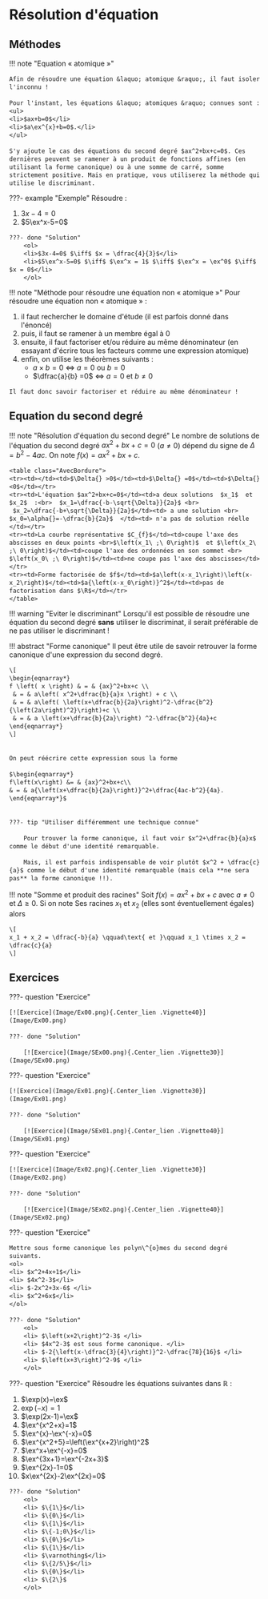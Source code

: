 # Résolution d'équation

## Méthodes

!!! note "Equation &laquo; atomique &raquo;"

    Afin de résoudre une équation &laquo; atomique &raquo;, il faut isoler l'inconnu !

    Pour l'instant, les équations &laquo; atomiques &raquo; connues sont :
    <ul>
    <li>$ax+b=0$</li>
    <li>$a\ex^{x}+b=0$.</li>
    </ul>

    S'y ajoute le cas des équations du second degré $ax^2+bx+c=0$. Ces dernières peuvent se ramener à un produit de fonctions affines (en utilisant la forme canonique) ou à une somme de carré, somme strictement positive. Mais en pratique, vous utiliserez la méthode qui utilise le discriminant.

???- example "Exemple"
    Résoudre :
    <ol>
    <li>$3x-4=0$</li>
    <li>$5\ex^x-5=0$</li>
    </ol>

    ???- done "Solution"
        <ol>
        <li>$3x-4=0$ $\iff$ $x = \dfrac{4}{3}$</li>
        <li>$5\ex^x-5=0$ $\iff$ $\ex^x = 1$ $\iff$ $\ex^x = \ex^0$ $\iff$ $x = 0$</li>
        </ol>

!!! note "Méthode pour résoudre une équation non &laquo; atomique &raquo;"
    Pour résoudre une équation non &laquo; atomique &raquo; : 
    <ol>
    <li>il faut rechercher le domaine d'étude (il est parfois donné dans l'énoncé)</li>
    <li>puis, il faut se ramener à un membre  égal à 0</li>
    <li>ensuite, il faut factoriser et/ou réduire au même dénominateur (en essayant d'écrire tous les facteurs comme une expression atomique) </li>
    <li>enfin, on utilise les théorèmes suivants :
    <ul>
    <li>$a\times b =0$ $\iff$ $a = 0$ ou $b = 0$ </li>
    <li>$\dfrac{a}{b} =0$ $\iff$ $a = 0$ et $b \neq 0$ </li>
    </ul></li>
    </ol>

    Il faut donc savoir factoriser et réduire au même dénominateur !

## Equation du second degré

!!! note "Résolution d'équation du second degré"
    Le nombre de <span id="sol_sec_deg">solutions de l'équation du second degré</span> $ax^2+bx+c=0$ ($a \neq 0$) dépend du signe de $\Delta = b^2 - 4ac$. On note $f(x) = ax^2+bx+c$.

    <table class="AvecBordure">
    <tr><td></td><td>$\Delta{} >0$</td><td>$\Delta{} =0$</td><td>$\Delta{} <0$</td></tr>
    <tr><td>L'équation $ax^2+bx+c=0$</td><td>a deux solutions  $x_1$  et  $x_2$  :<br>  $x_1=\dfrac{-b-\sqrt{\Delta}}{2a}$ <br> 
     $x_2=\dfrac{-b+\sqrt{\Delta}}{2a}$</td><td> a une solution <br> $x_0=\alpha{}=-\dfrac{b}{2a}$  </td><td> n'a pas de solution réelle </td></tr>
    <tr><td>La courbe représentative $C_{f}$</td><td>coupe l'axe des abscisses en deux points <br>$\left(x_1\ ;\ 0\right)$  et $\left(x_2\ ;\ 0\right)$</td><td>coupe l'axe des ordonnées en son sommet <br> $\left(x_0\ ;\ 0\right)$</td><td>ne coupe pas l'axe des abscisses</td>
    </tr>    
    <tr><td>Forme factorisée de $f$</td><td>$a\left(x-x_1\right)\left(x-x_2\right)$</td><td>$a{\left(x-x_0\right)}^2$</td><td>pas de factorisation dans $\R$</td></tr>
    </table>

!!! warning "Eviter le discriminant"
    Lorsqu'il est possible de résoudre une équation du second degré **sans** utiliser le discriminat, il serait préférable de ne pas utiliser le discriminant !

!!! abstract "Forme canonique"
    Il peut être utile de savoir retrouver la forme canonique d'une expression du second degré.
    
    \[
    \begin{eqnarray*}
    f \left( x \right) & = & {ax}^2+bx+c \\
     & = & a\left( x^2+\dfrac{b}{a}x \right) + c \\
     & = & a\left( \left(x+\dfrac{b}{2a}\right)^2-\dfrac{b^2}{\left(2a\right)^2}\right)+c \\
     & = & a \left(x+\dfrac{b}{2a}\right) ^2-\dfrac{b^2}{4a}+c
    \end{eqnarray*}
    \]


    On peut réécrire cette expression sous la forme
  
    $\begin{eqnarray*}
    f\left(x\right) &= & {ax}^2+bx+c\\
    & = & a{\left(x+\dfrac{b}{2a}\right)}^2+\dfrac{4ac-b^2}{4a}.
    \end{eqnarray*}$


    ???- tip "Utiliser différemment une technique connue"

        Pour trouver la forme canonique, il faut voir $x^2+\dfrac{b}{a}x$ comme le début d'une identité remarquable. 

        Mais, il est parfois indispensable de voir plutôt $x^2 + \dfrac{c}{a}$ comme le début d'une identité remarquable (mais cela **ne sera pas** la forme canonique !!).

!!! note "Somme et produit des racines"
    Soit $f(x) = ax^2+bx+c$ avec $a\neq 0$ et $\Delta\geq 0$. Si on note Ses racines $x_1$ et $x_2$ (elles sont éventuellement égales) alors

    \[
    x_1 + x_2 = \dfrac{-b}{a} \qquad\text{ et }\qquad x_1 \times x_2 = \dfrac{c}{a}
    \]

## Exercices

???- question "Exercice"

    [![Exercice](Image/Ex00.png){.Center_lien .Vignette40}](Image/Ex00.png)

    ???- done "Solution"

        [![Exercice](Image/SEx00.png){.Center_lien .Vignette30}](Image/SEx00.png)

???- question "Exercice"

    [![Exercice](Image/Ex01.png){.Center_lien .Vignette30}](Image/Ex01.png)

    ???- done "Solution"

        [![Exercice](Image/SEx01.png){.Center_lien .Vignette40}](Image/SEx01.png)

???- question "Exercice"

    [![Exercice](Image/Ex02.png){.Center_lien .Vignette30}](Image/Ex02.png)

    ???- done "Solution"

        [![Exercice](Image/SEx02.png){.Center_lien .Vignette40}](Image/SEx02.png)

???- question "Exercice"

    Mettre sous forme canonique les polyn\^{o}mes du second degré suivants.
    <ol>
    <li> $x^2+4x+1$</li>
    <li> $4x^2-3$</li>
    <li> $-2x^2+3x-6$ </li>
    <li> $x^2+6x$</li>
    </ol>

    ???- done "Solution"
        <ol>
        <li> $\left(x+2\right)^2-3$ </li>
        <li> $4x^2-3$ est sous forme canonique. </li>
        <li> $-2{\left(x-\dfrac{3}{4}\right)}^2-\dfrac{78}{16}$ </li>
        <li> $\left(x+3\right)^2-9$ </li>
        </ol>

???- question "Exercice"
    Résoudre les équations suivantes dans $\mathbb{R}$ :
    <ol>
    <li> $\exp(x)=\ex$</li>
    <li> $\exp(-x)=1$</li>
    <li> $\exp(2x-1)=\ex$</li>
    <li> $\ex^{x^2+x}=1$</li>
    <li> $\ex^{x}-\ex^{-x}=0$</li>
    <li> $\ex^{x^2+5}=\left(\ex^{x+2}\right)^2$</li>
    <li> $\ex^x+\ex^{-x}=0$</li>
    <li> $\ex^{3x+1}=\ex^{-2x+3}$</li>
    <li> $\ex^{2x}-1=0$</li>
    <li> $x\ex^{2x}-2\ex^{2x}=0$
    </ol>
    
    ???- done "Solution"
        <ol>
        <li> $\{1\}$</li>
        <li> $\{0\}$</li>
        <li> $\{1\}$</li>
        <li> $\{-1;0\}$</li>
        <li> $\{0\}$</li>
        <li> $\{1\}$</li>
        <li> $\varnothing$</li>
        <li> $\{2/5\}$</li>
        <li> $\{0\}$</li>
        <li> $\{2\}$
        </ol>